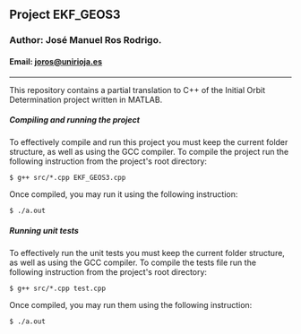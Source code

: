 ## Project EKF_GEOS3
### Author: José Manuel Ros Rodrigo.
#### Email: joros@unirioja.es
---
This repository contains a partial translation to C++ of the Initial Orbit 
Determination project written in MATLAB.
##### Compiling and running the project
To effectively compile and run this project you must keep the current folder 
structure, as well as using the GCC compiler. To compile the project run the 
following instruction from the project's root directory:
```
$ g++ src/*.cpp EKF_GEOS3.cpp
```
Once compiled, you may run it using the following instruction:
```
$ ./a.out
```
##### Running unit tests 
To effectively run the unit tests you must keep the current folder 
structure, as well as using the GCC compiler. To compile the tests file run the 
following instruction from the project's root directory:
```
$ g++ src/*.cpp test.cpp
```
Once compiled, you may run them using the following instruction:
```
$ ./a.out
```
